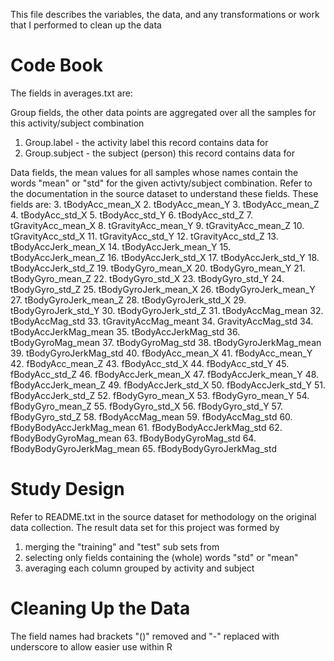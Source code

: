 This file describes the variables, the data, and any transformations or work that I performed to clean up the data

# Code Book
The fields in averages.txt are:

Group fields, the other data points are aggregated over all the samples for this activity/subject combination
 1. Group.label - the activity label this record contains data for
 2. Group.subject - the subject (person) this record contains data for

Data fields, the mean values for all samples whose names contain the words "mean" or "std" for the given activty/subject combination. Refer to the documentation in the source dataset to understand these fields. These fields are:
 3. tBodyAcc_mean_X
 2. tBodyAcc_mean_Y
 3. tBodyAcc_mean_Z
 4. tBodyAcc_std_X
 5. tBodyAcc_std_Y
 6. tBodyAcc_std_Z
 7. tGravityAcc_mean_X
 8. tGravityAcc_mean_Y
 9. tGravityAcc_mean_Z
 10. tGravityAcc_std_X
 11. tGravityAcc_std_Y
 12. tGravityAcc_std_Z
 13. tBodyAccJerk_mean_X
 14. tBodyAccJerk_mean_Y
 15. tBodyAccJerk_mean_Z
 16. tBodyAccJerk_std_X
 17. tBodyAccJerk_std_Y
 18. tBodyAccJerk_std_Z
 19. tBodyGyro_mean_X
 20. tBodyGyro_mean_Y
 21. tBodyGyro_mean_Z
 22. tBodyGyro_std_X
 23. tBodyGyro_std_Y
 24. tBodyGyro_std_Z
 25. tBodyGyroJerk_mean_X
 26. tBodyGyroJerk_mean_Y
 27. tBodyGyroJerk_mean_Z
 28. tBodyGyroJerk_std_X
 29. tBodyGyroJerk_std_Y
 30. tBodyGyroJerk_std_Z
 31. tBodyAccMag_mean
 32. tBodyAccMag_std
 33. tGravityAccMag_meant
 34. GravityAccMag_std
 34. tBodyAccJerkMag_mean
 35. tBodyAccJerkMag_std
 36. tBodyGyroMag_mean
 37. tBodyGyroMag_std
 38. tBodyGyroJerkMag_mean
 39. tBodyGyroJerkMag_std
 40. fBodyAcc_mean_X
 41. fBodyAcc_mean_Y
 42. fBodyAcc_mean_Z
 43. fBodyAcc_std_X
 44. fBodyAcc_std_Y
 45. fBodyAcc_std_Z
 46. fBodyAccJerk_mean_X
 47. fBodyAccJerk_mean_Y
 48. fBodyAccJerk_mean_Z
 49. fBodyAccJerk_std_X
 50. fBodyAccJerk_std_Y
 51. fBodyAccJerk_std_Z
 52. fBodyGyro_mean_X
 53. fBodyGyro_mean_Y
 54. fBodyGyro_mean_Z
 55. fBodyGyro_std_X
 56. fBodyGyro_std_Y
 57. fBodyGyro_std_Z
 58. fBodyAccMag_mean
 59. fBodyAccMag_std
 60. fBodyBodyAccJerkMag_mean
 61. fBodyBodyAccJerkMag_std
 62. fBodyBodyGyroMag_mean
 63. fBodyBodyGyroMag_std
 64. fBodyBodyGyroJerkMag_mean
 65. fBodyBodyGyroJerkMag_std

# Study Design
Refer to README.txt in the source dataset for methodology on the original data collection.
The result data set for this project was formed by
 1. merging the "training" and "test" sub sets from
 2. selecting only fields containing the (whole) words "std" or "mean"
 3. averaging each column grouped by activity and subject

# Cleaning Up the Data
The field names had brackets "()" removed and "-" replaced with underscore to allow easier use within R

